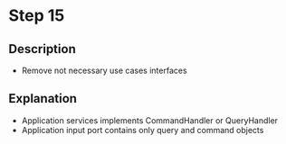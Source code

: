 # Step 15

## Description

- Remove not necessary use cases interfaces

## Explanation

- Application services implements CommandHandler or QueryHandler
- Application input port contains only query and command objects